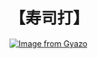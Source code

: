 # 【寿司打】 #

[![Image from Gyazo](https://i.gyazo.com/5c06b2c8dcdbda4acca8c141e4b373a6.jpg)](https://gyazo.com/5c06b2c8dcdbda4acca8c141e4b373a6)
